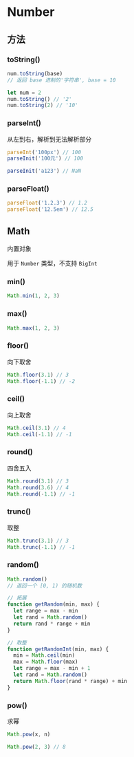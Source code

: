 # Number

## 方法

### toString()

```js
num.toString(base)
// 返回 base 进制的'字符串', base = 10

let num = 2
num.toString() // '2'
num.toString(2) // '10'
```

### parseInt()

从左到右，解析到无法解析部分

```js
parseInt('100px') // 100
parseInit('100元') // 100

parseInit('a123') // NaN
```

### parseFloat()

```js
parseFloat('1.2.3') // 1.2
parseFloat('12.5em') // 12.5
```

## Math

内置对象

用于 `Number` 类型，不支持 `BigInt`

### min()

```js
Math.min(1, 2, 3)
```

### max()

```js
Math.max(1, 2, 3)
```

### floor()

向下取舍

```js
Math.floor(3.1) // 3
Math.floor(-1.1) // -2
```

### ceil()

向上取舍

```js
Math.ceil(3.1) // 4
Math.ceil(-1.1) // -1
```

### round()

四舍五入

```js
Math.round(3.1) // 3
Math.round(3.6) // 4
Math.round(-1.1) // -1
```

### trunc()

取整

```js
Math.trunc(3.1) // 3
Math.trunc(-1.1) // -1
```

### random()

```js
Math.random()
// 返回一个 [0, 1) 的随机数

// 拓展
function getRandom(min, max) {
  let range = max - min
  let rand = Math.random()
  return rand * range + min
}

// 取整
function getRandomInt(min, max) {
  min = Math.ceil(min)
  max = Math.floor(max)
  let range = max - min + 1
  let rand = Math.random()
  return Math.floor(rand * range) + min
}
```

### pow()

求幂

```js
Math.pow(x, n)

Math.pow(2, 3) // 8
```

